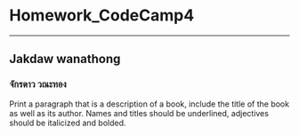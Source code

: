 # Homework_CodeCamp4 
--- 
## Jakdaw wanathong  
### จักรดาว วณะทอง
  Print a paragraph that is a description of a book, include the title of the book as well as its author. Names and titles should be underlined, adjectives should be italicized and bolded.